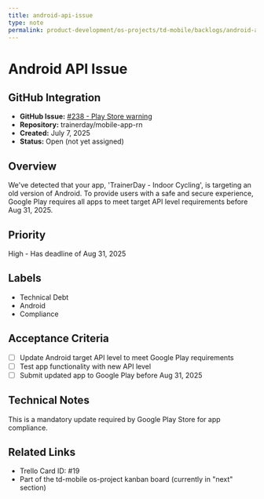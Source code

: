 ```yaml
---
title: android-api-issue
type: note
permalink: product-development/os-projects/td-mobile/backlogs/android-api-issue
---
```


# Android API Issue

## GitHub Integration
- **GitHub Issue:** [#238 - Play Store warning](https://github.com/trainerday/mobile-app-rn/issues/238)
- **Repository:** trainerday/mobile-app-rn
- **Created:** July 7, 2025
- **Status:** Open (not yet assigned)

## Overview
We've detected that your app, 'TrainerDay - Indoor Cycling', is targeting an old version of Android. To provide users with a safe and secure experience, Google Play requires all apps to meet target API level requirements before Aug 31, 2025.

## Priority
High - Has deadline of Aug 31, 2025

## Labels
- Technical Debt
- Android
- Compliance

## Acceptance Criteria
- [ ] Update Android target API level to meet Google Play requirements
- [ ] Test app functionality with new API level
- [ ] Submit updated app to Google Play before Aug 31, 2025

## Technical Notes
This is a mandatory update required by Google Play Store for app compliance.

## Related Links
- Trello Card ID: #19
- Part of the td-mobile os-project kanban board (currently in "next" section)